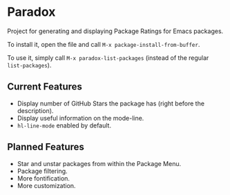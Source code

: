 Paradox
=======

Project for generating and displaying Package Ratings for Emacs packages.

To install it, open the file and call `M-x package-install-from-buffer`.

To use it, simply call `M-x paradox-list-packages` (instead of the regular `list-packages`).

## Current Features ##

* Display number of GitHub Stars the package has (right before the description).
* Display useful information on the mode-line.
* `hl-line-mode` enabled by default.

## Planned Features ##

* Star and unstar packages from within the Package Menu.
* Package filtering.
* More fontification.
* More customization.

